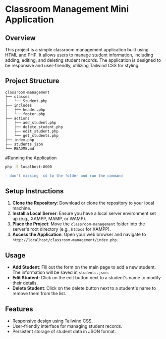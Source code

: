 # Classroom Management Mini Application

## Overview
This project is a simple classroom management application built using HTML and PHP. It allows users to manage student information, including adding, editing, and deleting student records. The application is designed to be responsive and user-friendly, utilizing Tailwind CSS for styling.

## Project Structure
```
classroom-management
├── classes
│   └── Student.php
├── includes
│   ├── header.php
│   └── footer.php
├── actions
│   ├── add_student.php
│   ├── delete_student.php
│   ├── edit_student.php
│   └── get_students.php
├── index.php
├── students.json
└── README.md
```
#Running the Application
 ```bash
 php -S localhost:8000
 ```
```diff
- don't missing  cd to the folder and run the command 
```

## Setup Instructions
1. **Clone the Repository**: Download or clone the repository to your local machine.
2. **Install a Local Server**: Ensure you have a local server environment set up (e.g., XAMPP, MAMP, or WAMP).
3. **Place the Project**: Move the `classroom-management` folder into the server's root directory (e.g., `htdocs` for XAMPP).
4. **Access the Application**: Open your web browser and navigate to `http://localhost/classroom-management/index.php`.

## Usage
- **Add Student**: Fill out the form on the main page to add a new student. The information will be saved in `students.json`.
- **Edit Student**: Click on the edit button next to a student's name to modify their details.
- **Delete Student**: Click on the delete button next to a student's name to remove them from the list.

## Features
- Responsive design using Tailwind CSS.
- User-friendly interface for managing student records.
- Persistent storage of student data in JSON format.
